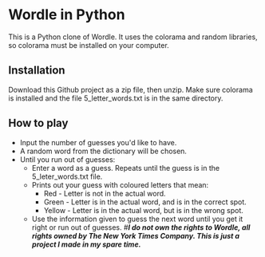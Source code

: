# Wordle in Python
This is a Python clone of Wordle. It uses the colorama and random libraries, so colorama must be installed on your computer.
## Installation
Download this Github project as a zip file, then unzip. Make sure colorama is installed and the file 5_letter_words.txt is in the same directory.
## How to play
- Input the number of guesses you'd like to have.
- A random word from the dictionary will be chosen.
- Until you run out of guesses:
  - Enter a word as a guess. Repeats until the guess is in the 5_leter_words.txt file. 
  - Prints out your guess with coloured letters that mean:
    - Red - Letter is not in the actual word.
    - Green - Letter is in the actual word, and is in the correct spot.
    - Yellow - Letter is in the actual word, but is in the wrong spot.
  - Use the information given to guess the next word until you get it right or run out of guesses.
#***I do not own the rights to Wordle, all rights owned by The New York Times Company. This is just a project I made in my spare time.***
